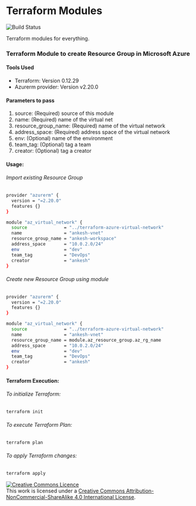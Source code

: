 # Terraform Modules
![Build Status](https://travis-ci.org/joemccann/dillinger.svg?branch=master)

Terraform modules for everything.

### Terraform Module to create Resource Group in Microsoft Azure
#### Tools Used
- Terraform: Version 0.12.29
- Azurerm provider: Version v2.20.0

#### Parameters to pass
1. source:              (Required) source of this module
2. name:                (Required) name of the virtual net
3. resource_group_name: (Required) name of the virtual network
4. address_space:       (Required) address space of the virtual network
5. env:                 (Optional) name of the environment
6. team_tag:            (Optional) tag a team
7. creator:             (Optional) tag a creator

#### Usage:
###### Import existing Resource Group
```sh
provider "azurerm" {
  version = "=2.20.0"
  features {}
}

module "az_virtual_network" {
  source              = "../terraform-azure-virtual-network"
  name                = "ankesh-vnet"
  resource_group_name = "ankesh-workspace"
  address_space       = "10.0.2.0/24"
  env                 = "dev"
  team_tag            = "DevOps"
  creator             = "ankesh"
}
```

###### Create new Resource Group using module
```sh
provider "azurerm" {
  version = "=2.20.0"
  features {}
}

module "az_virtual_network" {
  source              = "../terraform-azure-virtual-network"
  name                = "ankesh-vnet"
  resource_group_name = module.az_resource_group.az_rg_name
  address_space       = "10.0.2.0/24"
  env                 = "dev"
  team_tag            = "DevOps"
  creator             = "ankesh"
}
```

#### Terraform Execution:
###### To initialize Terraform:
```sh
terraform init
```

###### To execute Terraform Plan:
```sh
terraform plan
```

###### To apply Terraform changes:
```sh
terraform apply
```

<a rel="license" href="http://creativecommons.org/licenses/by-nc-sa/4.0/"><img alt="Creative Commons Licence" style="border-width:0" src="https://i.creativecommons.org/l/by-nc-sa/4.0/88x31.png" /></a><br />This work is licensed under a <a rel="license" href="http://creativecommons.org/licenses/by-nc-sa/4.0/">Creative Commons Attribution-NonCommercial-ShareAlike 4.0 International License</a>.
